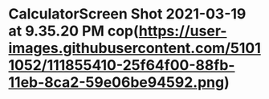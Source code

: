 # CalculatorScreen Shot 2021-03-19 at 9.35.20 PM cop(https://user-images.githubusercontent.com/51011052/111855410-25f64f00-88fb-11eb-8ca2-59e06be94592.png)
